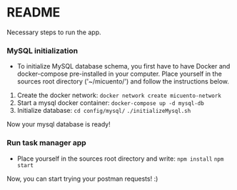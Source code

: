 # README #

Necessary steps to run the app. 

### MySQL initialization

* To initialize MySQL database schema, you first have to have Docker and docker-compose pre-installed in your computer.
Place yourself in the sources root directory ('~/micuento/') and follow the instructions below.
1. Create the docker network:
`docker network create micuento-network`
2. Start a mysql docker container:
`docker-compose up -d mysql-db`
3. Initialize database: 
`cd config/mysql/`
`./initializeMysql.sh`

Now your mysql database is ready! 

### Run task manager app

* Place yourself in the sources root directory and write: 
`npm install`
`npm start`

Now, you can start trying your postman requests! :)
